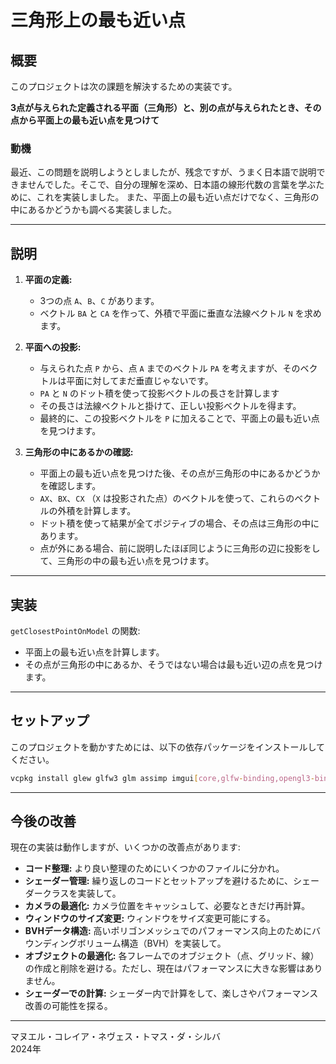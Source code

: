 # 三角形上の最も近い点

## 概要

このプロジェクトは次の課題を解決するための実装です。

**3点が与えられた定義される平面（三角形）と、別の点が与えられたとき、その点から平面上の最も近い点を見つけて**

### 動機
最近、この問題を説明しようとしましたが、残念ですが、うまく日本語で説明できませんでした。そこで、自分の理解を深め、日本語の線形代数の言葉を学ぶために、これを実装しました。
また、平面上の最も近い点だけでなく、三角形の中にあるかどうかも調べる実装しました。

---

## 説明

1. **平面の定義:**
   - 3つの点 `A`、`B`、`C` があります。
   - ベクトル `BA` と `CA` を作って、外積で平面に垂直な法線ベクトル `N` を求めます。

2. **平面への投影:**
   - 与えられた点 `P` から、点 `A` までのベクトル `PA` を考えますが、そのベクトルは平面に対してまだ垂直じゃないです。
   - `PA` と `N` のドット積を使って投影ベクトルの長さを計算します
   - その長さは法線ベクトルと掛けて、正しい投影ベクトルを得ます。
   - 最終的に、この投影ベクトルを `P` に加えることで、平面上の最も近い点を見つけます。

3. **三角形の中にあるかの確認:**
   - 平面上の最も近い点を見つけた後、その点が三角形の中にあるかどうかを確認します。
   - `AX`、`BX`、`CX` （`X` は投影された点）のベクトルを使って、これらのベクトルの外積を計算します。
   - ドット積を使って結果が全てポジティブの場合、その点は三角形の中にあります。
   - 点が外にある場合、前に説明したほぼ同じように三角形の辺に投影をして、三角形の中の最も近い点を見つけます。

---

## 実装

`getClosestPointOnModel` の関数:
- 平面上の最も近い点を計算します。
- その点が三角形の中にあるか、そうではない場合は最も近い辺の点を見つけます。

---

## セットアップ

このプロジェクトを動かすためには、以下の依存パッケージをインストールしてください。

```bash
vcpkg install glew glfw3 glm assimp imgui[core,glfw-binding,opengl3-binding] imguizmo
```

---

## 今後の改善

現在の実装は動作しますが、いくつかの改善点があります:

- **コード整理:** より良い整理のためにいくつかのファイルに分かれ。
- **シェーダー管理:** 繰り返しのコードとセットアップを避けるために、シェーダークラスを実装して。
- **カメラの最適化:** カメラ位置をキャッシュして、必要なときだけ再計算。
- **ウィンドウのサイズ変更:** ウィンドウをサイズ変更可能にする。
- **BVHデータ構造:** 高いポリゴンメッシュでのパフォーマンス向上のためにバウンディングボリューム構造（BVH）を実装して。
- **オブジェクトの最適化:** 各フレームでのオブジェクト（点、グリッド、線）の作成と削除を避ける。ただし、現在はパフォーマンスに大きな影響はありません。
- **シェーダーでの計算:** シェーダー内で計算をして、楽しさやパフォーマンス改善の可能性を探る。

---

マヌエル・コレイア・ネヴェス・トマス・ダ・シルバ  
2024年